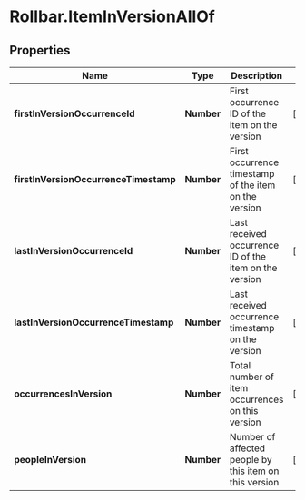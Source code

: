 # Rollbar.ItemInVersionAllOf

## Properties

Name | Type | Description | Notes
------------ | ------------- | ------------- | -------------
**firstInVersionOccurrenceId** | **Number** | First occurrence ID of the item on the version | [optional] 
**firstInVersionOccurrenceTimestamp** | **Number** | First occurrence timestamp of the item on the version | [optional] 
**lastInVersionOccurrenceId** | **Number** | Last received occurrence ID of the item on the version | [optional] 
**lastInVersionOccurrenceTimestamp** | **Number** | Last received occurrence timestamp on the version | [optional] 
**occurrencesInVersion** | **Number** | Total number of item occurrences on this version | [optional] 
**peopleInVersion** | **Number** | Number of affected people by this item on this version | [optional] 



